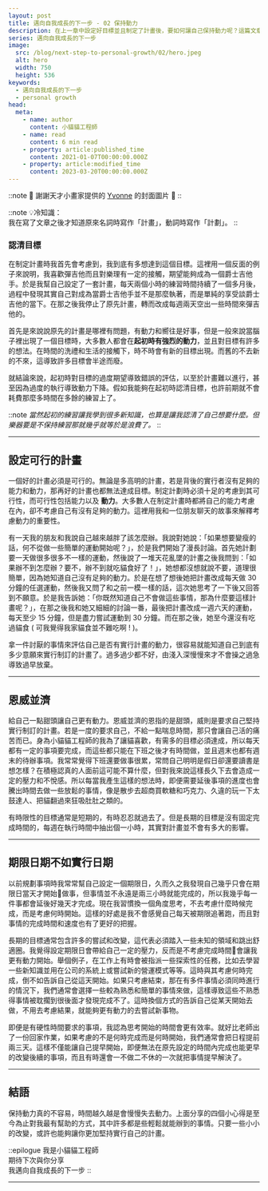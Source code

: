 ```yaml
---
layout: post
title: 邁向自我成長的下一步 - 02 保持動力
description: 在上一章中設定好目標並且制定了計畫後，要如何讓自己保持動力呢？這篇文章要來分享我平時設定計畫時，常考慮到的各種讓自己保持動力的方法。
series: 邁向自我成長的下一步
image:
  src: /blog/next-step-to-personal-growth/02/hero.jpeg
  alt: hero
  width: 750
  height: 536
keywords:
  - 邁向自我成長的下一步
  - personal growth
head:
  meta:
    - name: author
      content: 小貓貓工程師
    - name: read
      content: 6 min read
    - property: article:published_time
      content: 2021-01-07T00:00:00.000Z
    - property: article:modified_time
      content: 2023-03-20T00:00:00.000Z
---
```


::note
🙌 謝謝天才小畫家提供的 [Yvonne](https://instagram.com/yvo0503kr?igshid=p9lwrcxrjtgo&ref=blog.ewocker.com) 的封面圖片 🙌
::

::note
💡冷知識：  
我在寫了文章之後才知道原來名詞時寫作「計畫」，動詞時寫作「計劃」。
::

### 認清目標

在制定計畫時我首先會考慮到，我到底有多想達到這個目標。這裡用一個反面的例子來說明，我喜歡彈吉他而且對樂理有一定的接觸，期望能夠成為一個爵士吉他手。於是我幫自己設定了一套計畫，每天兩個小時的練習時間持續了一個多月後，過程中發現其實自己對成為當爵士吉他手並不是那麼執著，而是單純的享受談爵士吉他的當下。在那之後我停止了原先計畫，轉而改成每週兩天空出一些時間來彈吉他的。

首先是來說說原先的計畫是哪裡有問題，有動力和嚮往是好事，但是一般來說當腦子裡出現了一個目標時，大多數人都會在**起初時有強烈的動力**，並且對目標有許多的想法。在時間的洗禮和生活的接觸下，時不時會有新的目標出現。而舊的不去新的不來，這導致許多目標會半途而廢。

就結論來說，起初時對目標的過度期望導致錯誤的評估，以至於計畫難以進行，甚至因為過度的執行導致動力下降。假如我能夠在起初時認清目標，也許前期就不會耗費那麼多時間在多餘的練習上了。

::note
_當然起初的練習讓我學到很多新知識，也算是讓我認清了自己想要什麼。但樂器要是不保持練習那就幾乎就等於是浪費了。_
::

---

## 設定可行的計畫

一個好的計畫必須是可行的。無論是多高明的計畫，若是背後的實行者沒有足夠的能力和動力，那再好的計畫也都無法達成目標。制定計劃時必須十足的考慮到其可行性，而可行性包括能力以及 **動力**。大多數人在制定計畫時都將自己的能力考慮在內，卻不考慮自己有沒有足夠的動力。這裡用我和一位朋友聊天的故事來解釋考慮動力的重要性。

有一天我的朋友和我說自己越來越胖了該怎麼辦。我說對她說：「如果想要變瘦的話，何不從做一些簡單的運動開始呢？」，於是我們開始了漫長討論。首先她計劃要一天做很多很多不一樣的運動，然後說了一堆天花亂墜的計畫之後我問到：「如果辦不到怎麼辦？要不，辦不到就吃貓食好了！」，她想都沒想就說不要，道理很簡單，因為她知道自己沒有足夠的動力。於是在想了想後她把計畫改成每天做 30 分鐘的任選運動，然後我又問了和之前一模一樣的話，這次她思考了一下後又回答到不願意。於是我告訴她：「你既然知道自己不會做這些事情，那為什麼要這樣計畫呢？」，在那之後我和她又細細的討論一番，最後把計畫改成一週六天的運動，每天至少 15 分鐘，但是盡力嘗試運動到 30 分鐘。而在那之後，她至今還沒有吃過貓食 ( 可我覺得我家貓食並不難吃啊 ! )。

拿一件討厭的事情來評估自己是否有實行計畫的動力，很容易就能知道自己到底有多少意願來實行制訂的計畫了。過多過少都不好，由淺入深慢慢來才不會操之過急導致過早放棄。

---

## 恩威並濟

給自己一點甜頭讓自己更有動力。恩威並濟的恩指的是甜頭，威則是要求自己堅持實行制訂的計畫。若是一度的要求自己，不給一點喘息時間，那只會讓自己活的痛苦而已。身為小貓貓工程師的我為了讓貓喜歡，有需多的目標必須達成，所以每天都有一定的事項要完成，而這些都只能在下班之後才有時間做，並且週末也都有週末的待辦事項。我常常覺得下班還要做事很累，常問自己明明是假日卻還要讀書是想怎樣？在積極認真的人面前這可能不算什麼，但對我來說這樣長久下去會造成一定的壓力和不悅感。所以每當我產生這樣的想法時，即便需要延後事項的進度也會騰出時間去做一些放鬆的事情，像是散步去超商買軟糖和巧克力、久違的玩一下太鼓達人、把貓翻過來狂吸肚肚之類的。

有時限性的目標通常是短期的，有時忍忍就過去了。但是長期的目標是沒有固定完成時間的，每週在執行時間中抽出個一小時，其實對計畫並不會有多大的影響。

---

## 期限日期不如實行日期

以前規劃事項時我常常幫自己設定一個期限日，久而久之我發現自己幾乎只會在期限日當天才開始做事，但事情並不永遠是兩三小時就能完成的，所以我幾乎每一件事都會延後好幾天才完成。現在我習慣換一個角度思考，不去考慮什麼時候完成，而是考慮何時開始。這樣的好處是我不會感覺自己每天被期限追著跑，而且對事情的完成時間和速度也有了更好的把握。

長期的目標通常包含許多的嘗試和改變，這代表必須踏入一些未知的領域和跳出舒適圈。我覺得設定期限日會帶給自己一定的壓力，反而是不考慮完成時間會讓我更有動力開始。舉個例子，在工作上有時會被指派一些探索性的任務，比如去學習一些新知識並用在公司的系統上或嘗試新的營運模式等等。這時與其考慮何時完成，倒不如告訴自己從這天開始。如果只考慮結束，那在有多件事情必須同時進行的情況下，我們通常會選擇一些較為熟悉和簡單的事情來做，這樣導致這些不熟悉得事情被耽擱到很後面才發現完成不了。這時換個方式的告訴自己從某天開始去做，不用去考慮結果，就能夠更有動力的去嘗試新事物。

即便是有硬性時間要求的事項，我認為思考開始的時間會更有效率。就好比老師出了一份回家作業，如果考慮的不是何時完成而是何時開始，我們通常會把日程提前兩三天。這樣不僅能讓自己提早開始，即便無法在原先設定的時間內完成也能更早的改變後續的事項，而且有時還會一不做二不休的一次就把事情提早解決了。

---

## 結語

保持動力真的不容易，時間越久越是會慢慢失去動力。上面分享的四個小心得是至今為止對我最有幫助的方式，其中許多都是些輕鬆就能辦到的事情。只要一些小小的改變，或許也能夠讓你更加堅持實行自己的計畫。

::epilogue
我是小貓貓工程師<br />
期待下次與你分享<br />
我邁向自我成長的下一步
::

---
